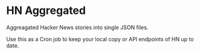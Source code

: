 # HN Aggregated

Aggreagated Hacker News stories into single JSON files.

Use this as a Cron job to keep your local copy or API endpoints of HN up to date.
